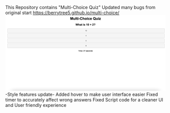 This Repository contains "Multi-Choice Quiz"
Updated many bugs from original start
https://berrytree5.github.io/multi-choice/
![alt text describing the image](./assets/images/Screen%20Shot%202023-10-15%20at%203.54.45%20PM.png)
-Style features update- Added hover to make user interface easier
Fixed timer to accurately affect wrong answers
Fixed Script code for a cleaner UI and User friendly experience